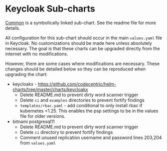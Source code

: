 # Keycloak Sub-charts
[Common](common/GMS_SUBCHART_README.md) is a symbolically
linked sub-chart. See the readme file for more details.

All configuration for this sub-chart should occur in the main `values.yaml` file in Keycloak.
No customizations should be made here unless absolutely necessary. The goal is that these charts can
be upgraded directly from the internet with no modifications.

However, there are some cases where modifications are necessary. These changes should be detailed below
so they can be reproduced when upgrading the chart:
* keycloakx - https://github.com/codecentric/helm-charts/tree/master/charts/keycloakx
  * Delete README.md to prevent dirty word scanner trigger
  * Delete `ci` and `examples` directories to prevent fortify findings
  * `templates/rbac.yaml` - add conditional to only install rbac if kubernetes <1.25. This enables the psp
    settings to be in the values file for older versions.
* bitnami postgresql11
  * Delete README.md to prevent dirty word scanner trigger
  * Delete `ci` directory to prevent fortify findings
  * Comment unused replication username and password lines 203,204 from `values.yaml`